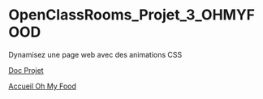 ﻿# OpenClassRooms_Projet_3_OHMYFOOD
Dynamisez une page web avec des animations CSS

<a href="https://jouls.gitbook.io/openclassroom-webdev-js+react-formation/" target="_blank">Doc Projet</a>

<a href="https://thebigjouls.github.io/OpenClassRooms_Projet_3_OHMYFOOD/0-accueil.html" target="_blank">Accueil Oh My Food</a>
